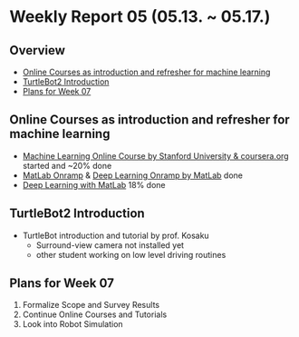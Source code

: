 # Weekly Report 05 (05.13. ~ 05.17.)

## Overview
- [Online Courses as introduction and refresher for machine learning](#Online-Courses-as-introduction-and-refresher-for-machine-learning)
- [TurtleBot2 Introduction](#TurtleBot2-Introduction)
- [Plans for Week 07](#Plans-for-Week-07)

## Online Courses as introduction and refresher for machine learning
- [Machine Learning Online Course by Stanford University & coursera.org](https://www.coursera.org/learn/machine-learning/home/welcome) started and ~20% done
- [MatLab Onramp](https://www.mathworks.com/learn/tutorials/matlab-onramp.html) & [Deep Learning Onramp by MatLab](https://www.mathworks.com/learn/tutorials/deep-learning-onramp.html) done
- [Deep Learning with MatLab](https://www.mathworks.com/training-schedule/deep-learning-with-matlab) 18% done

## TurtleBot2 Introduction
- TurtleBot introduction and tutorial by prof. Kosaku
    - Surround-view camera not installed yet
    - other student working on low level driving routines

## Plans for Week 07
1. Formalize Scope and Survey Results
2. Continue Online Courses and Tutorials
3. Look into Robot Simulation